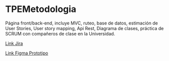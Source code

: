 # TPEMetodologia

Página front/back-end, incluye MVC, ruteo, base de datos, estimación de User Stories, User story mapping, Api Rest, Diagrama de clases, práctica de SCRUM con compañeros de clase en la Universidad.

[Link Jira](https://tpemetodologia.atlassian.net/jira/software/projects/TM/boards/1)

[Link Figma Prototipo](https://www.figma.com/file/EmGb3UDIPYtRJnfqFu316i/TurnoFacil?node-id=0%3A1)
